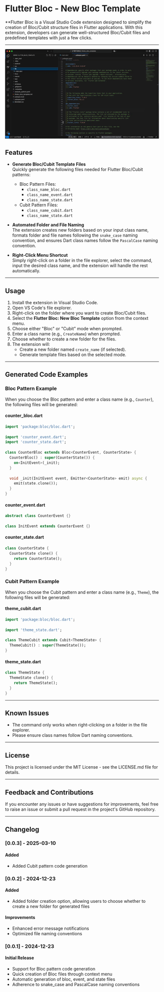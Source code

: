 # Flutter Bloc - New Bloc Template

**Flutter Bloc is a Visual Studio Code extension designed to simplify the creation of Bloc/Cubit structure files in Flutter applications. With this extension, developers can generate well-structured Bloc/Cubit files and predefined templates with just a few clicks.

---
![Usage Demo](./assets/screen_record.gif)

## Features

- **Generate Bloc/Cubit Template Files**  
  Quickly generate the following files needed for Flutter Bloc/Cubit patterns:
  - Bloc Pattern Files:
    - `class_name_bloc.dart`
    - `class_name_event.dart`
    - `class_name_state.dart`
  - Cubit Pattern Files:
    - `class_name_cubit.dart`
    - `class_name_state.dart`

- **Automated Folder and File Naming**  
  The extension creates new folders based on your input class name, formats folder and file names following the `snake_case` naming convention, and ensures Dart class names follow the `PascalCase` naming convention.

- **Right-Click Menu Shortcut**  
  Simply right-click on a folder in the file explorer, select the command, input the desired class name, and the extension will handle the rest automatically.

---

## Usage

1. Install the extension in Visual Studio Code.
2. Open VS Code's file explorer.
3. Right-click on the folder where you want to create Bloc/Cubit files.
4. Select the **Flutter Bloc: New Bloc Template** option from the context menu.
5. Choose either "Bloc" or "Cubit" mode when prompted.
6. Enter a class name (e.g., `CreateName`) when prompted.
7. Choose whether to create a new folder for the files.
8. The extension will:
   - Create a new folder named `create_name` (if selected).
   - Generate template files based on the selected mode.

---

## Generated Code Examples

### Bloc Pattern Example

When you choose the Bloc pattern and enter a class name (e.g., `Counter`), the following files will be generated:

#### counter_bloc.dart
```dart
import 'package:bloc/bloc.dart';

import 'counter_event.dart';
import 'counter_state.dart';

class CounterBloc extends Bloc<CounterEvent, CounterState> {
  CounterBloc() : super(CounterState()) {
    on<InitEvent>(_init);
  }

  void _init(InitEvent event, Emitter<CounterState> emit) async {
    emit(state.clone());
  }
}
```

#### counter_event.dart
```dart
abstract class CounterEvent {}

class InitEvent extends CounterEvent {}
```

#### counter_state.dart
```dart
class CounterState {
  CounterState clone() {
    return CounterState();
  }
}
```

### Cubit Pattern Example

When you choose the Cubit pattern and enter a class name (e.g., `Theme`), the following files will be generated:

#### theme_cubit.dart
```dart
import 'package:bloc/bloc.dart';

import 'theme_state.dart';

class ThemeCubit extends Cubit<ThemeState> {
  ThemeCubit() : super(ThemeState());
}
```

#### theme_state.dart
```dart
class ThemeState {
  ThemeState clone() {
    return ThemeState();
  }
}
```

---

## Known Issues

- The command only works when right-clicking on a folder in the file explorer.
- Please ensure class names follow Dart naming conventions.

---

## License

This project is licensed under the MIT License - see the LICENSE.md file for details.

---

## Feedback and Contributions

If you encounter any issues or have suggestions for improvements, feel free to raise an issue or submit a pull request in the project's GitHub repository.

---

## Changelog
### [0.0.3] - 2025-03-10
#### Added

- Added Cubit pattern code generation

### [0.0.2] - 2024-12-23
#### Added

- Added folder creation option, allowing users to choose whether to create a new folder for generated files

#### Improvements
- Enhanced error message notifications
- Optimized file naming conventions

### [0.0.1] - 2024-12-23
#### Initial Release

- Support for Bloc pattern code generation
- Quick creation of Bloc files through context menu
- Automatic generation of bloc, event, and state files
- Adherence to snake_case and PascalCase naming conventions
